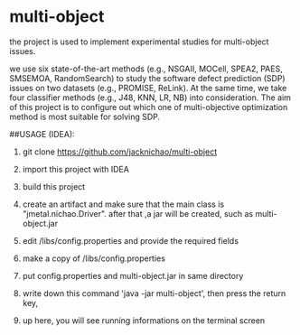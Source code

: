 # multi-object
the project is used to implement experimental studies for multi-object issues.

we use six state-of-the-art methods (e.g.,  NSGAII, MOCell, SPEA2, PAES, SMSEMOA, RandomSearch) to study the software defect prediction (SDP) issues on two datasets (e.g., PROMISE, ReLink). At the same time, we take four classifier methods (e.g., J48, KNN, LR, NB) into consideration.
The aim of this project is to configure out which one of multi-objective optimization method is most suitable for solving SDP.


##USAGE (IDEA):
1) git clone https://github.com/jacknichao/multi-object

2) import this project with IDEA

3) build this project

4) create an artifact and make sure that the main class is "jmetal.nichao.Driver".
   after that ,a jar will be created, such as multi-object.jar

5) edit /libs/config.properties and provide the required fields

6) make a copy of /libs/config.properties

7) put config.properties and multi-object.jar in same directory

8) write down this command 'java -jar multi-object', then press the return key, 
   
9) up here, you will see running informations on the terminal screen 

